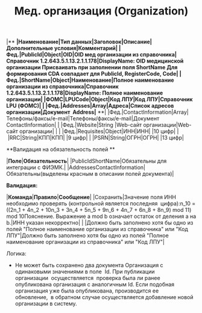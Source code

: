 ﻿---
layout: default
title: Мед. организация (Organization)
position: 
categories: 
tags: 
---

|** **|**Наименование**|**Тип данных**|**Заголовок**|**Описание**|**Дополнительные условия**|**Комментарий**|
|Фед.|PublicId|Object|OID|OID мед организации из справочника|Справочник 1.2.643.5.1.13.2.1.1.178|DisplayName: OID медицинской организации Присваивать при заполнении поля ShortName Для формирования CDA совпадает для PublicId, RegisterCode, Code|
|Фед.|ShortName|Object|Наименование|Полное наименование организации из справочника|Справочник 1.2.643.5.1.13.2.1.1.178|DisplayName: Полное наименование организации|
|ФОМС|LPUCode|Object|Код ЛПУ|Код ЛПУ|Справочник LPU (ФОМС)| |
|Фед.|Addresses|Array|Адреса|Список адресов организации|Документ  Address|** **|
|Фед.|ContactInformation|Array|Телефоны/факсы/e-mail|Телефоны/факсы/e-mail|Документ ContactInformation| |
|Фед.|Website|String |Web-сайт организации|Web-сайт организации| | |
|Фед.|Requisites|Object|ИНН|ИНН| |10 цифр|
| |RRC|String|КПП|КПП| |9 цифр|
| |PSRN|String|ОГРН|ОГРН| |13 цифр|

**Валидация на обязательность полей **

|**Поле**|**Обязательность**|
|PublicIdShortName|Обязательны для интеграции с ФИЭМК.|
|AddressesContactInformation|Обязательны(выделены красным в описании полей документа)|

**Валидация:**

|**Команда**|**Правило**|**Сообщение**|
|Сохранить|Значение поля ИНН необходимо проверять (контрольной является последняя  цифра):n_10 = ((2n_1 + 4n_2 + 10n_3 + 3n_4 + 5n_5 + 9n_6 + 4n_7 + 6n_8 + 8n_9) mod 11) mod 10Пояснение. Выражение a mod b означает остаток от деления a на b.|ИНН указан некорректно|
| |Должно быть заполнено хотя бы одно из полей "Полное наименование организации из справочника" или "Код ЛПУ"|Должно быть заполнено хотя бы одно из полей "Полное наименование организации из справочника" или "Код ЛПУ"|

Логика:

* Не может быть сохранено два документа Организация с одинаковыми значениями в поле  Id. При публикации организации  осуществляется  проверка была ли ранее опубликована организация с аналогичным Id. Если подобная организация уже была опубликована, производится ее обновление,  в обратном случае осуществляется добавление новой организации в систему. 

 

